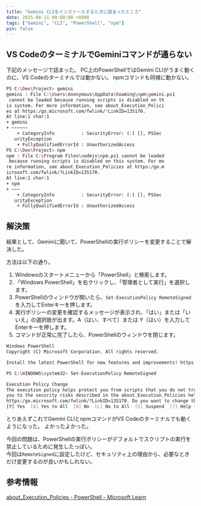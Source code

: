 ```yaml
---
title: "Gemini CLIをインストールするときに詰まったところ"
date: 2025-08-11 00:00:00 +0900
tags: ["Gemini", "CLI", "PowerShell", "npm"]
pin: false
---
```


## VS CodeのターミナルでGeminiコマンドが通らない
下記のメッセージで詰まった。
PC上のPowerShellではGemini CLIがうまく動くのに、VS Codeのターミナルでは動かない。
npmコマンドも同様に動かない。

```bash
PS C:\Dev\Project> gemini
gemini : File C:\Users\Anonymous\AppData\Roaming\npm\gemini.ps1
 cannot be loaded because running scripts is disabled on th
is system. For more information, see about_Execution_Polici
es at https:/go.microsoft.com/fwlink/?LinkID=135170.
At line:1 char:1
+ gemini
+ ~~~~~~
    + CategoryInfo          : SecurityError: (:) [], PSSec 
   urityException
    + FullyQualifiedErrorId : UnauthorizedAccess
PS C:\Dev\Project> npm
npm : File C:\Program Files\nodejs\npm.ps1 cannot be loaded
 because running scripts is disabled on this system. For mo
re information, see about_Execution_Policies at https:/go.m
icrosoft.com/fwlink/?LinkID=135170.
At line:1 char:1
+ npm
+ ~~~
    + CategoryInfo          : SecurityError: (:) [], PSSec 
   urityException
    + FullyQualifiedErrorId : UnauthorizedAccess
```

## 解決策
結果として、Geminiに聞いて、PowerShellの実行ポリシーを変更することで解決した。

方法は以下の通り。

1. Windowsのスタートメニューから「PowerShell」と検索します。
2. 「Windows PowerShell」を右クリックし、「管理者として実行」を選択します。
3. PowerShellのウィンドウが開いたら、`Set-ExecutionPolicy RemoteSigned`を入力してEnterキーを押します。
4. 実行ポリシーの変更を確認するメッセージが表示され、「はい」または「いいえ」の選択肢が出ます。A（はい、すべて）または Y（はい）を入力してEnterキーを押します。
5. コマンドが正常に完了したら、PowerShellのウィンドウを閉じます。

```bash
Windows PowerShell
Copyright (C) Microsoft Corporation. All rights reserved.

Install the latest PowerShell for new features and improvements! https://aka.ms/PSWindows

PS C:\WINDOWS\system32> Set-ExecutionPolicy RemoteSigned

Execution Policy Change
The execution policy helps protect you from scripts that you do not trust. Changing the execution policy might expose
you to the security risks described in the about_Execution_Policies help topic at
https:/go.microsoft.com/fwlink/?LinkID=135170. Do you want to change the execution policy?
[Y] Yes  [A] Yes to All  [N] No  [L] No to All  [S] Suspend  [?] Help (default is "N"): A
```

とりあえずこれでGemini CLIとnpmコマンドがVS Codeのターミナルでも動くようになった。
よかったよかった。

今回の問題は、PowerShellの実行ポリシーがデフォルトでスクリプトの実行を禁止しているために発生したっぽい。\
今回は`RemoteSigned`に設定したけど、セキュリティ上の理由から、必要なときだけ変更するのが良いかもしれない。

## 参考情報
[about_Execution_Policies - PowerShell - Microsoft Learn](https://learn.microsoft.com/ja-jp/powershell/module/microsoft.powershell.core/about/about_execution_policies?view=powershell-7.5)